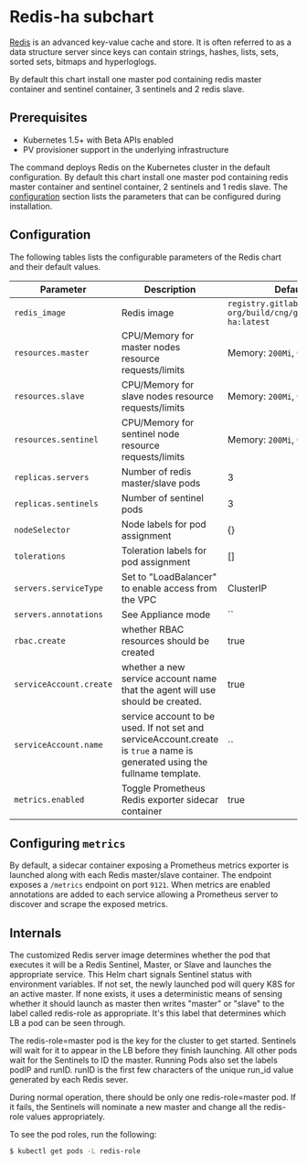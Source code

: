 # Redis-ha subchart

[Redis](http://redis.io/) is an advanced key-value cache and store. It is often referred to as a data structure server since keys can contain strings, hashes, lists, sets, sorted sets, bitmaps and hyperloglogs.

By default this chart install one master pod containing redis master container and sentinel container, 3 sentinels and 2 redis slave.

## Prerequisites

- Kubernetes 1.5+ with Beta APIs enabled
- PV provisioner support in the underlying infrastructure

The command deploys Redis on the Kubernetes cluster in the default configuration. By default this chart install one master pod containing redis master container and sentinel container, 2 sentinels and 1 redis slave. The [configuration](#configuration) section lists the parameters that can be configured during installation.

## Configuration

The following tables lists the configurable parameters of the Redis chart and their default values.

| Parameter                        | Description                                                                                                                  | Default                                                   |
| -------------------------------- | -----------------------------------------------------                                                                        | --------------------------------------------------------- |
| `redis_image`                    | Redis image                                                                                                                  | `registry.gitlab.com/gitlab-org/build/cng/gitlab-redis-ha:latest`                             |
| `resources.master`               | CPU/Memory for master nodes resource requests/limits                                                                         | Memory: `200Mi`, CPU: `100m`                              |
| `resources.slave`                | CPU/Memory for slave nodes  resource requests/limits                                                                         | Memory: `200Mi`, CPU: `100m`                              |
| `resources.sentinel`             | CPU/Memory for sentinel node resource requests/limits                                                                        | Memory: `200Mi`, CPU: `100m`                              |
| `replicas.servers`               | Number of redis master/slave pods                                                                                            | 3                                                         |
| `replicas.sentinels`             | Number of sentinel pods                                                                                                      | 3                                                         |
| `nodeSelector`                   | Node labels for pod assignment                                                                                               | {}                                                        |
| `tolerations`                    | Toleration labels for pod assignment                                                                                         | []                                                        |
| `servers.serviceType`            | Set to "LoadBalancer" to enable access from the VPC                                                                          | ClusterIP                                                 |
| `servers.annotations`            | See Appliance mode                                                                                                           | ``                                                        |
| `rbac.create`                    |  whether RBAC resources should be created                                                                                    | true                                                      |
| `serviceAccount.create`          | whether a new service account name that the agent will use should be created.                                                | true                                                      |
| `serviceAccount.name`            | service account to be used.  If not set and serviceAccount.create is `true` a name is generated using the fullname template. | ``                                                        |
| `metrics.enabled`                | Toggle Prometheus Redis exporter sidecar container                                                                           | true                                                      |

## Configuring `metrics`

By default, a sidecar container exposing a Prometheus metrics exporter is launched along with each Redis master/slave container. The endpoint exposes a `/metrics` endpoint on port `9121`. When metrics are enabled annotations are added to each service allowing a Prometheus server to discover and scrape the exposed metrics.

## Internals
The customized Redis server image determines whether the pod that executes it will be a Redis Sentinel,
Master, or Slave and launches the appropriate service. This Helm chart signals Sentinel status with
environment variables. If not set, the newly launched pod will query K8S for an active master. If none
exists, it uses a deterministic means of sensing whether it should launch as master then writes "master"
or "slave" to the label called redis-role as appropriate. It's this label that determines which LB a pod
can be seen through.

The redis-role=master pod is the key for the cluster to get started. Sentinels will wait for it to appear
in the LB before they finish launching. All other pods wait for the Sentinels to ID the master. Running
Pods also set the labels podIP and runID. runID is the first few characters of the unique run_id value
generated by each Redis sever.

During normal operation, there should be only one redis-role=master pod. If it fails, the Sentinels
will nominate a new master and change all the redis-role values appropriately.

To see the pod roles, run the following:

```bash
$ kubectl get pods -L redis-role
```
